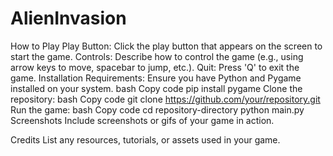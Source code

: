 # AlienInvasion
How to Play
Play Button: Click the play button that appears on the screen to start the game.
Controls: Describe how to control the game (e.g., using arrow keys to move, spacebar to jump, etc.).
Quit: Press 'Q' to exit the game.
Installation
Requirements: Ensure you have Python and Pygame installed on your system.
bash
Copy code
pip install pygame
Clone the repository:
bash
Copy code
git clone https://github.com/your/repository.git
Run the game:
bash
Copy code
cd repository-directory
python main.py
Screenshots
Include screenshots or gifs of your game in action.

Credits
List any resources, tutorials, or assets used in your game.
